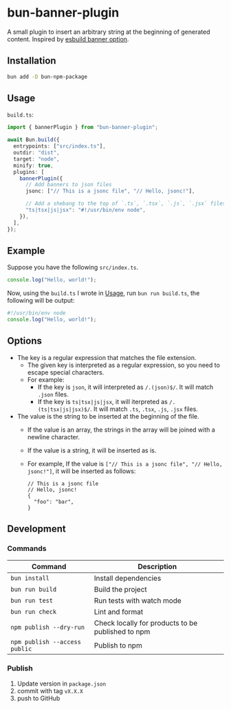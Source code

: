 # bun-banner-plugin

A small plugin to insert an arbitrary string at the beginning of generated content. Inspired by [esbuild banner option](https://esbuild.github.io/api/#banner).

## Installation

```sh
bun add -D bun-npm-package
```

## Usage

`build.ts`:

```ts
import { bannerPlugin } from "bun-banner-plugin";

await Bun.build({
  entrypoints: ["src/index.ts"],
  outdir: "dist",
  target: "node",
  minify: true,
  plugins: [
    bannerPlugin({
      // Add banners to json files
      jsonc: ["// This is a jsonc file", "// Hello, jsonc!"],

      // Add a shebang to the top of `.ts`, `.tsx`, `.js`, `.jsx` files
      "ts|tsx|js|jsx": "#!/usr/bin/env node",
    }),
  ],
});
```

## Example

Suppose you have the following `src/index.ts`.

```ts
console.log("Hello, world!");
```

Now, using the `build.ts` I wrote in [Usage](#usage), run `bun run build.ts`, the following will be output:

```js
#!/usr/bin/env node
console.log("Hello, world!");
```

## Options

- The key is a regular expression that matches the file extension.
  - The given key is interpreted as a regular expression, so you need to escape special characters.
  - For example:
    - If the key is `json`, it will interpreted as `/.(json)$/`. It will match `.json` files.
    - If the key is `ts|tsx|js|jsx`, it will iterpreted as `/.(ts|tsx|js|jsx)$/`. It will match `.ts`, `.tsx`, `.js`, `.jsx` files.
- The value is the string to be inserted at the beginning of the file.
  - If the value is an array, the strings in the array will be joined with a newline character.
  - If the value is a string, it will be inserted as is.
  - For example, If the value is `["// This is a jsonc file", "// Hello, jsonc!"]`, it will be inserted as follows:

    ```jsonc
    // This is a jsonc file
    // Hello, jsonc!
    {
      "foo": "bar",
    }
    ```

## Development

### Commands

| Command                       | Description                                       |
| ----------------------------- | ------------------------------------------------- |
| `bun install`                 | Install dependencies                              |
| `bun run build`               | Build the project                                 |
| `bun run test`                | Run tests with watch mode                         |
| `bun run check`               | Lint and format                                   |
| `npm publish --dry-run`       | Check locally for products to be published to npm |
| `npm publish --access public` | Publish to npm                                    |

### Publish

1. Update version in `package.json`
2. commit with tag `vX.X.X`
3. push to GitHub
